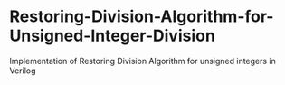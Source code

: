 # Restoring-Division-Algorithm-for-Unsigned-Integer-Division
 Implementation of Restoring Division Algorithm for unsigned integers in Verilog
